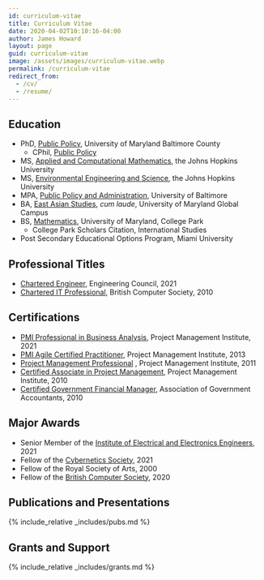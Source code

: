 ```yaml
---
id: curriculum-vitae
title: Curriculum Vitae
date: 2020-04-02T10:10:16-04:00
author: James Howard
layout: page
guid: curriculum-vitae
image: /assets/images/curriculum-vitae.webp
permalink: /curriculum-vitae
redirect_from:
  - /cv/
  - /resume/
---
```


## Education

* PhD, [Public Policy](/assets/docs/UMBC-PHD-POLICY.pdf), University of Maryland Baltimore County
  * CPhil, [Public Policy](/assets/docs/JHoward-UMBC-CPhil.pdf)
* MS, [Applied and Computational Mathematics](/assets/docs/JHoward-JHU-MS-ACM.pdf), the Johns Hopkins University
* MS, [Environmental Engineering and Science](/assets/docs/JHU-MS-EES.pdf), the Johns Hopkins University
* MPA, [Public Policy and Administration](/assets/docs/UBALT-MPA-PPA.pdf), University of Baltimore
* BA, [East Asian Studies](/assets/docs/UMGC-BA-EAS.pdf), _cum laude_, University of Maryland Global Campus
* BS, [Mathematics](/assets/docs/UMD-BS-MATH.pdf), University of Maryland, College Park
  * College Park Scholars Citation, International Studies
* Post Secondary Educational Options Program, Miami University

## Professional Titles 

* [Chartered Engineer](/assets/docs/JHoward-ECUK-CEng.pdf), Engineering Council, 2021
* [Chartered IT Professional](/assets/docs/JHoward-FBCS.pdf), British Computer Society, 2010

## Certifications

* [PMI Professional in Business Analysis](/assets/docs/JHoward-PMIPBA-2024.pdf), Project Management Institute, 2021
* [PMI Agile Certified Practitioner](/assets/docs/JHoward-PMIACP.pdf), Project Management Institute, 2013
* [Project Management Professional](/assets/docs/JHoward-PMP.pdf) , Project Management Institute, 2011
* [Certified Associate in Project Management](/assets/docs/JHoward-CAPM.pdf), Project Management Institute, 2010
* [Certified Government Financial Manager](/assets/docs/JHoward-CGFM.pdf), Association of Government Accountants, 2010

## Major Awards

* Senior Member of the [Institute of Electrical and Electronics Engineers](/assets/docs/JHoward-IEEE-SM-2022.pdf), 2021
* Fellow of the [Cybernetics Society](/assets/docs/JHoward-FCybS.pdf), 2021
* Fellow of the Royal Society of Arts, 2000
* Fellow of the [British Computer Society](/assets/docs/JHoward-FBCS.pdf), 2020

## Publications and Presentations

{% include_relative _includes/pubs.md %}

## Grants and Support

{% include_relative _includes/grants.md %}
